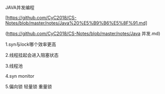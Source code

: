 JAVA并发编程

[https://github.com/CyC2018/CS-Notes/blob/master/notes/Java%20%E5%B9%B6%E5%8F%91.md]



  (https://github.com/CyC2018/CS-Notes/blob/master/notes/Java 并发.md)

1.syn与lock哪个效率更高

2.线程挂起会进入阻塞状态

3.线程池

4.syn monitor

5.偏向锁 轻量锁 重量锁

